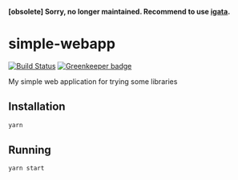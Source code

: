 **[obsolete] Sorry, no longer maintained. Recommend to use [igata](https://github.com/diescake/igata).**

# simple-webapp

[![Build Status](https://travis-ci.com/diescake/simple-webapp.svg?branch=master)](https://travis-ci.com/diescake/simple-webapp) [![Greenkeeper badge](https://badges.greenkeeper.io/diescake/simple-webapp.svg)](https://greenkeeper.io/)

My simple web application for trying some libraries

## Installation

```bash
yarn
```

## Running

```bash
yarn start
```
